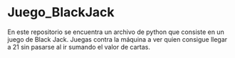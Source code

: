 # Juego_BlackJack
En este repositorio se encuentra un archivo de python que consiste en un juego de Black Jack. Juegas contra la máquina a ver quien consigue llegar a 21 sin pasarse al ir sumando el valor de cartas.
